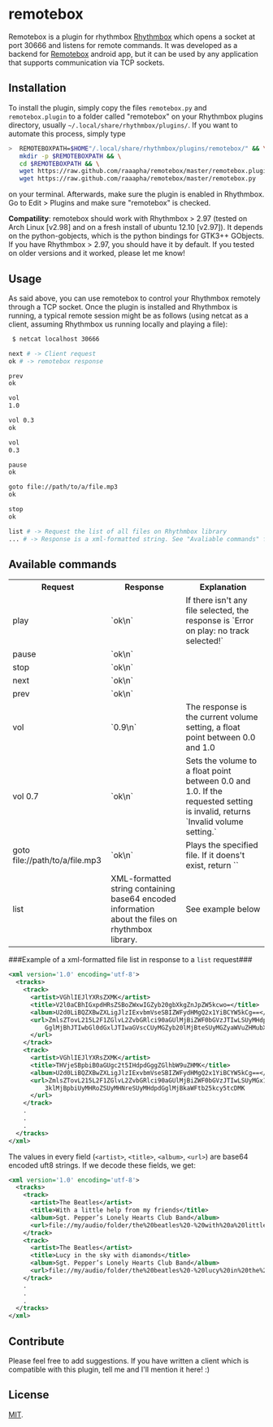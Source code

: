 remotebox
=========

Remotebox is a plugin for rhythmbox [Rhythmbox](http://projects.gnome.org/rhythmbox/) which opens a socket at port 30666 and listens for remote commands. It was developed as a backend for [Remotebox](http://not.online.yet/) android app, but it can be used by any application that supports communication via TCP sockets.

Installation
------------

To install the plugin, simply copy the files `remotebox.py` and `remotebox.plugin` to a folder called "remotebox" on your Rhythmbox plugins directory, usually `~/.local/share/rhythmbox/plugins/`. If you want to automate this process, simply type

```bash
>  REMOTEBOXPATH=$HOME"/.local/share/rhythmbox/plugins/remotebox/" && \
   mkdir -p $REMOTEBOXPATH && \
   cd $REMOTEBOXPATH && \
   wget https://raw.github.com/raaapha/remotebox/master/remotebox.plugin && \
   wget https://raw.github.com/raaapha/remotebox/master/remotebox.py
```

on your terminal. Afterwards, make sure the plugin is enabled in Rhythmbox. Go to Edit > Plugins and make sure "remotebox" is checked.

**Compatility**: remotebox should work with Rhythmbox > 2.97 (tested on Arch Linux [v2.98] and on a fresh install of ubuntu 12.10 [v2.97]). It depends on the python-gobjects, which is the python bindings for GTK3++ GObjects. If you have Rhythmbox > 2.97, you should have it by default. If you tested on older versions and it worked, please let me know! 

Usage
-----

As said above, you can use remotebox to control your Rhythmbox remotely through a TCP socket. Once the plugin is installed and Rhythmbox is running, a typical remote session might be as follows (using netcat as a client, assuming Rhythmbox us running locally and playing a file):

```bash
 $ netcat localhost 30666

next # -> Client request
ok # -> remotebox response

prev
ok

vol
1.0

vol 0.3
ok

vol
0.3

pause 
ok

goto file://path/to/a/file.mp3
ok

stop
ok

list # -> Request the list of all files on Rhythmbox library
... # -> Response is a xml-formatted string. See "Avaliable commands" for more information.
```

Available commands
------------------

<table>
<tr><th>Request</th><th>Response</th><th>Explanation</th></tr>
<tr><td>play</td><td>`ok\n`</td><td>If there isn't any file selected, the response is `Error on play: no track selected!`</td></tr>
<tr><td>pause</td><td>`ok\n`</td><td></td></tr>
<tr><td>stop</td><td>`ok\n`</td><td></td></tr>
<tr><td>next</td><td>`ok\n`</td><td></td></tr>
<tr><td>prev</td><td>`ok\n`</td><td></td></tr>
<tr><td>vol</td><td>`0.9\n`</td><td>The response is the current volume setting, a float point between 0.0 and 1.0</td></tr>
<tr><td>vol 0.7</td><td>`ok\n`</td><td>Sets the volume to a float point between 0.0 and 1.0. If the requested setting is invalid, returns `Invalid volume setting.`</td></tr>
<tr><td>goto file://path/to/a/file.mp3</td><td>`ok\n`</td><td>Plays the specified file. If it doens't exist, return ``</td></tr>
<tr><td>list</td><td>XML-formatted string containing base64 encoded information about the files on rhythmbox library.</td><td>See example below</td></tr>
</table>

###Example of a xml-formatted file list in response to a `list` request###

```xml
<xml version='1.0' encoding='utf-8'>
  <tracks>
    <track>
      <artist>VGhlIEJlYXRsZXMK</artist>
      <title>V2l0aCBhIGxpdHRsZSBoZWxwIGZyb20gbXkgZnJpZW5kcwo=</title>
      <album>U2d0LiBQZXBwZXLigJlzIExvbmVseSBIZWFydHMgQ2x1YiBCYW5kCg==</album>
      <url>ZmlsZTovL215L2F1ZGlvL2ZvbGRlci90aGUlMjBiZWF0bGVzJTIwLSUyMHdpd
          GglMjBhJTIwbGl0dGxlJTIwaGVscCUyMGZyb20lMjBteSUyMGZyaWVuZHMubXAzCg==
      </url>
    </track>
    <track>
      <artist>VGhlIEJlYXRsZXMK</artist>
      <title>THVjeSBpbiB0aGUgc2t5IHdpdGggZGlhbW9uZHMK</title>
      <album>U2d0LiBQZXBwZXLigJlzIExvbmVseSBIZWFydHMgQ2x1YiBCYW5kCg==</album>
      <url>ZmlsZTovL215L2F1ZGlvL2ZvbGRlci90aGUlMjBiZWF0bGVzJTIwLSUyMGx1Y
          3klMjBpbiUyMHRoZSUyMHNreSUyMHdpdGglMjBkaWFtb25kcy5tcDMK
      </url>
    </track>
    .
    .
    .
  </tracks>
</xml>

```
The values in every field (`<artist>`, `<title>`, `<album>`, `<url>`) are base64 encoded uft8 strings. If we decode these fields, we get:

```xml
<xml version='1.0' encoding='utf-8'>
  <tracks>
    <track>
      <artist>The Beatles</artist>
      <title>With a little help from my friends</title>
      <album>Sgt. Pepper’s Lonely Hearts Club Band</album>
      <url>file://my/audio/folder/the%20beatles%20-%20with%20a%20little%20help%20from%20my%20friends.mp3</url>
    </track>
    <track>
      <artist>The Beatles</artist>
      <title>Lucy in the sky with diamonds</title>
      <album>Sgt. Pepper’s Lonely Hearts Club Band</album>
      <url>file://my/audio/folder/the%20beatles%20-%20lucy%20in%20the%20sky%20with%20diamonds.mp3</url>
    </track>
    .
    .
    .
  </tracks>
</xml>

```

Contribute
----------

Please feel free to add suggestions. If you have written a client which is compatible with this plugin, tell me and I'll mention it here! :)

License
-------

[MIT](http://opensource.org/licenses/MIT).
